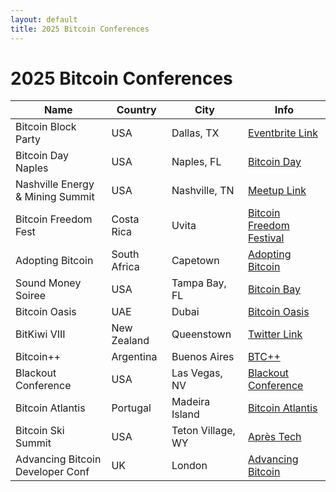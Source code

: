 ```yaml
---
layout: default
title: 2025 Bitcoin Conferences
---
```


# 2025 Bitcoin Conferences

| Name                               | Country       | City             | Info                                                                                   |
|------------------------------------|---------------|------------------|----------------------------------------------------------------------------------------|
| Bitcoin Block Party                | USA           | Dallas, TX       | [Eventbrite Link](https://www.eventbrite.com/e/bitcoin-block-party-wednesday-january-3-2024-in-dallas-texas-tickets-755577240867) |
| Bitcoin Day Naples                 | USA           | Naples, FL       | [Bitcoin Day](https://bitcoinday.io/naples24)                                          |
| Nashville Energy & Mining Summit   | USA           | Nashville, TN    | [Meetup Link](https://www.meetup.com/bitcoinpark/events/290980686/)                    |
| Bitcoin Freedom Fest               | Costa Rica    | Uvita            | [Bitcoin Freedom Festival](https://www.bitcoinfreedomfestival.com/)                   |
| Adopting Bitcoin                   | South Africa  | Capetown         | [Adopting Bitcoin](https://adoptingbitcoin.org/capetown-2024/)                        |
| Sound Money Soiree                 | USA           | Tampa Bay, FL    | [Bitcoin Bay](https://www.bitcoinbay.live/sound-money-soiree)                         |
| Bitcoin Oasis                      | UAE           | Dubai            | [Bitcoin Oasis](https://bitcoin-oasis.com/)                                           |
| BitKiwi VIII                       | New Zealand   | Queenstown       | [Twitter Link](https://twitter.com/Bitkiwi1)                                          |
| Bitcoin++                          | Argentina     | Buenos Aires     | [BTC++](https://btcplusplus.dev/)                                                     |
| Blackout Conference                | USA           | Las Vegas, NV    | [Blackout Conference](https://www.blackbitcoinbillionaire.com/get-ready-for-the-las-vegas-blackout/) |
| Bitcoin Atlantis                   | Portugal      | Madeira Island   | [Bitcoin Atlantis](https://bitcoinatlantis.com/)                                      |
| Bitcoin Ski Summit                 | USA           | Teton Village, WY| [Après Tech](https://www.apres.tech/bitcoin-ski-summit-2024)                          |
| Advancing Bitcoin Developer Conf   | UK            | London           | [Advancing Bitcoin](https://www.advancingbitcoin.com/)                                |
